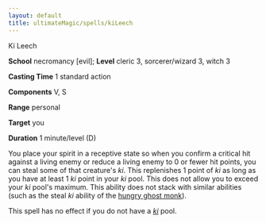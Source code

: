 ```yaml
---
layout: default
title: ultimateMagic/spells/kiLeech
---
```

Ki Leech

**School** necromancy [evil]; **Level** cleric 3, sorcerer/wizard 3, witch 3

**Casting Time** 1 standard action

**Components** V, S

**Range** personal

**Target** you

**Duration** 1 minute/level (D)

You place your spirit in a receptive state so when you confirm a critical hit against a living enemy or reduce a living enemy to 0 or fewer hit points, you can steal some of that creature's _ki_. This replenishes 1 point of _ki_ as long as you have at least 1 _ki_ point in your _ki_ pool. This does not allow you to exceed your _ki_ pool's maximum. This ability does not stack with similar abilities (such as the steal _ki_ ability of the [hungry ghost monk](advanced/coreClasses/monk#_hungry-ghost-monk)).

This spell has no effect if you do not have a [_ki_](../advanced/coreClasses/monk#_ki-pool) pool.

